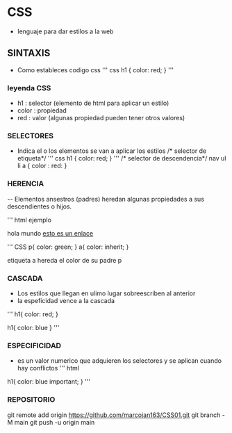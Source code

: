 # CSS
- lenguaje para dar estilos a la web

## SINTAXIS
- Como estableces codigo css
''' css
h1 {
    color: red;
}
'''
### leyenda CSS
- h1 : selector (elemento de html para aplicar un estilo)
- color : propiedad 
- red : valor (algunas propiedad pueden tener otros valores)

### SELECTORES
- Indica el o los elementos se van a aplicar los estilos
/* selector de etiqueta*/
''' css
h1 {
    color: red;
}
'''
/* selector de descendencia*/
nav ul li a {
    color : red:
}

### HERENCIA
-- Elementos ansestros (padres) heredan algunas propiedades a sus descendientes o hijos.

''' html ejemplo
 <p>hola mundo <a href="#">esto es un enlace</a></p>

''' CSS
p{
    color: green;
}
a{
    color: inherit;
}

etiqueta a hereda el color de su padre p

### CASCADA
- Los estilos que llegan en ulimo lugar sobreescriben al anterior
- la espeficidad vence a la cascada

''' h1{
    color: red;
}

h1{
    color: blue
}
''' 
### ESPECIFICIDAD
- es un valor numerico que adquieren los selectores y se aplican cuando hay conflictos
''' html
<!-- Selector de etiqueta  (1)-->
<!-- selector de clase (10)-->
<!-- selector de ID (100) -->
<!-- inline (1000) cuando el estilo se aplica en la linea de html -->

<!-- important infinito -->

h1{
    color: blue important;
}
'''


### REPOSITORIO
git remote add origin https://github.com/marcojan163/CSS01.git
git branch -M main
git push -u origin main